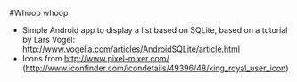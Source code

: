 #Whoop whoop

- Simple Android app to display a list based on SQLite, based on a tutorial by Lars Vogel: http://www.vogella.com/articles/AndroidSQLite/article.html
- Icons from http://www.pixel-mixer.com/ (http://www.iconfinder.com/icondetails/49396/48/king_royal_user_icon)